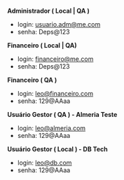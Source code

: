 **Administrador ( Local | QA )**
- login: usuario.adm@me.com
- senha: Deps@123

**Financeiro ( Local | QA)** 
- login: financeiro@me.com
- senha: Deps@123

**Financeiro ( QA )** 
- login: leo@financeiro.com
- senha: 129@AAaa

**Usuário Gestor ( QA ) - Almeria Teste**
- login: leo@almeria.com
- senha: 129@AAaa

**Usuário Gestor ( Local ) - DB Tech**
- login: leo@db.com
- senha: 129@AAaa